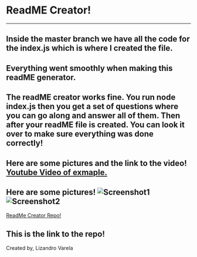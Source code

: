 # ReadME Creator!
---
Inside the master branch we have all the code for the index.js which is where I created the file.
---
Everything went smoothly when making this readME generator.
---
The readME creator works fine. You run node index.js then you get a set of questions where you can go along and answer all of them. Then after your readME file is created.
You can look it over to make sure everything was done correctly!
---
Here are some pictures and the link to the video!
[Youtube Video of exmaple.](https://www.youtube.com/watch?v=PFXKLqMghL0)
---
Here are some pictures! 
![Screenshot1](https://i.postimg.cc/HxBfzM8w/image.png)
![Screenshot2](https://i.postimg.cc/RCpkncB9/image.png)
---
[ReadMe Creator Repo!](https://github.com/Lizandro21/ReadMeCreator)

This is the link to the repo!
---
Created by, Lizandro Varela
